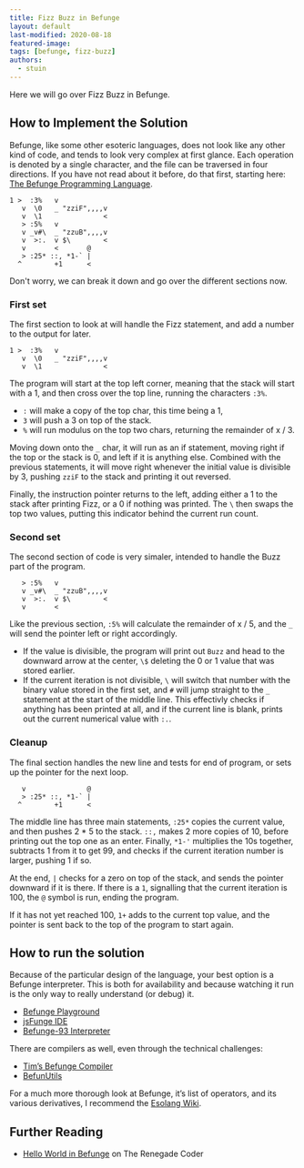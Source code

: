 ```yaml
---
title: Fizz Buzz in Befunge
layout: default
last-modified: 2020-08-18
featured-image:
tags: [befunge, fizz-buzz]
authors:
  - stuin
---
```


Here we will go over Fizz Buzz in Befunge.

## How to Implement the Solution

Befunge, like some other esoteric languages, does not look like any other kind of code, and tends to look very complex at first glance. Each operation is denoted by a single character, and the file can be traversed in four directions. If you have not read about it before, do that first, starting here: [The Befunge Programming Language][1].

```
1 >  :3%   v
   v  \0   _ "zziF",,,,v
   v  \1               <
   > :5%   v
   v _v#\  _ "zzuB",,,,v
   v  >:.  v $\        <
   v       <       @
   > :25* ::, *1-` |
  ^        +1      <
```

Don't worry, we can break it down and go over the different sections now.

### First set

The first section to look at will handle the Fizz statement, and add a number to the output for later.

```
1 >  :3%   v
   v  \0   _ "zziF",,,,v
   v  \1               <
```

The program will start at the top left corner, meaning that the stack will start with a 1, and then cross over the top line, running the characters `:3%`.

- `:` will make a copy of the top char, this time being a 1,
- `3` will push a 3 on top of the stack.
- `%` will run modulus on the top two chars, returning the remainder of x / 3.

Moving down onto the `_` char, it will run as an if statement, moving right if the top or the stack is 0, and left if it is anything else. Combined with the previous statements, it will move right whenever the initial value is divisible by 3, pushing `zziF` to the stack and printing it out reversed.

Finally, the instruction pointer returns to the left, adding either a 1 to the stack after printing Fizz, or a 0 if nothing was printed. The `\` then swaps the top two values, putting this indicator behind the current run count.

### Second set

The second section of code is very simaler, intended to handle the Buzz part of the program.

```
   > :5%   v
   v _v#\  _ "zzuB",,,,v
   v  >:.  v $\        <
   v       <
```

Like the previous section, `:5%` will calculate the remainder of x / 5, and the `_` will send the pointer left or right accordingly.

- If the value is divisible, the program will print out `Buzz` and head to the downward arrow at the center, `\$` deleting the 0 or 1 value that was stored earlier.
- If the current iteration is not divisible, `\` will switch that number with the binary value stored in the first set, and `#` will jump straight to the `_` statement at the start of the middle line. This effectivly checks if anything has been printed at all, and if the current line is blank, prints out the current numerical value with `:.`.

### Cleanup

The final section handles the new line and tests for end of program, or sets up the pointer for the next loop.

```
   v               @
   > :25* ::, *1-` |
  ^        +1      <
```

The middle line has three main statements, `:25*` copies the current value, and then pushes 2 * 5 to the stack. `::,` makes 2 more copies of 10, before printing out the top one as an enter. Finally, `*1-'` multiplies the 10s together, subtracts 1 from it to get 99, and checks if the current iteration number is larger, pushing 1 if so.

At the end, `|` checks for a zero on top of the stack, and sends the pointer downward if it is there. If there is a `1`, signalling that the current iteration is 100, the `@` symbol is run, ending the program.

If it has not yet reached 100, `1+` adds to the current top value, and the pointer is sent back to the top of the program to start again.

## How to run the solution

Because of the particular design of the language, your best option is a Befunge interpreter. This is both for availability and because watching it run is the only way to really understand (or debug) it.

- [Befunge Playground][2]
- [jsFunge IDE][3]
- [Befunge-93 Interpreter][4]

There are compilers as well, even through the technical challenges:

- [Tim’s Befunge Compiler][5]
- [BefunUtils][6]

For a much more thorough look at Befunge, it’s list of operators, and its various derivatives, I recommend the [Esolang Wiki][7].

## Further Reading

- [Hello World in Befunge][1] on The Renegade Coder

[1]: https://sample-programs.therenegadecoder.com/languages/befunge/
[2]: https://www.bedroomlan.org/tools/befunge-playground/#prog=hello,mode=edit
[3]: https://befunge.flogisoft.com/
[4]: http://www.quirkster.com/iano/js/befunge.html
[5]: https://quadium.net/funge/tbc/
[6]: https://www.mikescher.de/programs/view/BefunUtils
[7]: https://esolangs.org/wiki/Befunge
